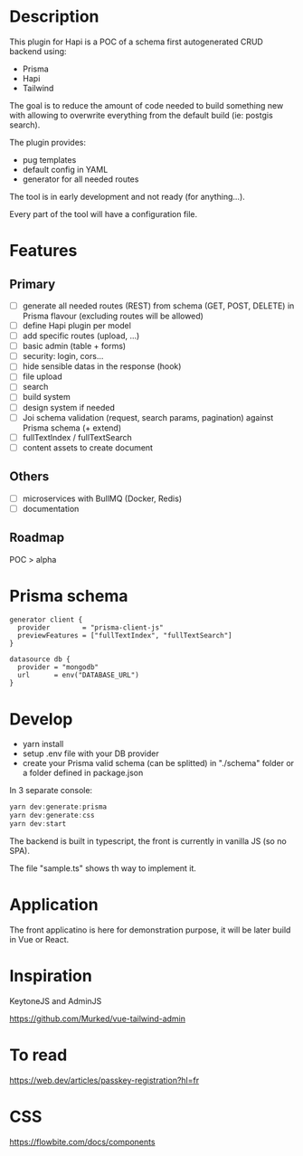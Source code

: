 # Description
This plugin for Hapi is a POC of a schema first autogenerated CRUD backend using:
- Prisma
- Hapi
- Tailwind

The goal is to reduce the amount of code needed to build something new with allowing to overwrite everything from the default build (ie: postgis search).

The plugin provides:
- pug templates
- default config in YAML
- generator for all needed routes

The tool is in early development and not ready (for anything...).

Every part of the tool will have a configuration file.

# Features
## Primary
- [ ] generate all needed routes (REST) from schema (GET, POST, DELETE) in Prisma flavour (excluding routes will be allowed)
- [ ] define Hapi plugin per model
- [ ] add specific routes (upload, ...)
- [ ] basic admin (table + forms)
- [ ] security: login, cors...
- [ ] hide sensible datas in the response (hook)
- [ ] file upload
- [ ] search
- [ ] build system
- [ ] design system if needed
- [ ] Joi schema validation (request, search params, pagination) against Prisma schema (+ extend)
- [ ] fullTextIndex / fullTextSearch
- [ ] content assets to create document

## Others
- [ ] microservices with BullMQ (Docker, Redis)
- [ ] documentation

## Roadmap
POC > alpha

# Prisma schema
```
generator client {
  provider        = "prisma-client-js"
  previewFeatures = ["fullTextIndex", "fullTextSearch"]
}

datasource db {
  provider = "mongodb"
  url      = env("DATABASE_URL")
}
```

# Develop 
- yarn install
- setup .env file with your DB provider
- create your Prisma valid schema (can be splitted) in "./schema" folder or a folder defined in package.json

In 3 separate console:

```js
yarn dev:generate:prisma
yarn dev:generate:css
yarn dev:start
```

The backend is built in typescript, the front is currently in vanilla JS (so no SPA).

The file "sample.ts" shows th way to implement it. 

# Application
The front applicatino is here for demonstration purpose, it will be later build in Vue or React.

# Inspiration
KeytoneJS and AdminJS

https://github.com/Murked/vue-tailwind-admin

# To read
https://web.dev/articles/passkey-registration?hl=fr

# CSS
https://flowbite.com/docs/components